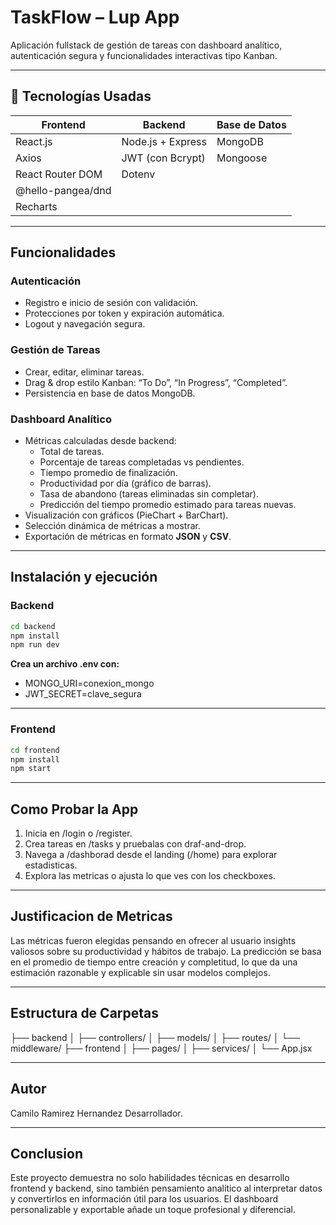 # TaskFlow – Lup App
Aplicación fullstack de gestión de tareas con dashboard analítico, autenticación segura y funcionalidades interactivas tipo Kanban.

---

## 🚀 Tecnologías Usadas

| **Frontend**             | **Backend**             | **Base de Datos** |
|----------------------|---------------------|----------------|
| React.js             | Node.js + Express   | MongoDB        |
| Axios                | JWT (con Bcrypt)    | Mongoose       |
| React Router DOM     | Dotenv              |                
| @hello-pangea/dnd    |                                     
| Recharts             |                                 |


---

## Funcionalidades

### Autenticación
- Registro e inicio de sesión con validación.
- Protecciones por token y expiración automática.
- Logout y navegación segura.

### Gestión de Tareas
- Crear, editar, eliminar tareas.
- Drag & drop estilo Kanban: “To Do”, “In Progress”, “Completed”.
- Persistencia en base de datos MongoDB.

### Dashboard Analítico
- Métricas calculadas desde backend:
  - Total de tareas.
  - Porcentaje de tareas completadas vs pendientes.
  - Tiempo promedio de finalización.
  - Productividad por día (gráfico de barras).
  - Tasa de abandono (tareas eliminadas sin completar).
  - Predicción del tiempo promedio estimado para tareas nuevas.
- Visualización con gráficos (PieChart + BarChart).
- Selección dinámica de métricas a mostrar.
- Exportación de métricas en formato **JSON** y **CSV**.

---

## Instalación y ejecución

### Backend
```bash
cd backend
npm install
npm run dev
```

**Crea un archivo .env con:**
- MONGO_URI=conexion_mongo
- JWT_SECRET=clave_segura

---

### Frontend
```bash
cd frontend
npm install
npm start
```
---

## Como Probar la App
1. Inicia en /login o /register.
2. Crea tareas en /tasks y pruebalas con draf-and-drop.
3. Navega a /dashborad desde el landing (/home) para explorar estadisticas.
4. Explora las metricas o ajusta lo que ves con los checkboxes.

---

## Justificacion de Metricas
Las métricas fueron elegidas pensando en ofrecer al usuario insights valiosos sobre su productividad y hábitos de trabajo. La predicción se basa en el promedio de tiempo entre creación y completitud, lo que da una estimación razonable y explicable sin usar modelos complejos.

---

## Estructura de Carpetas
├── backend
│   ├── controllers/
│   ├── models/
│   ├── routes/
│   └── middleware/
├── frontend
│   ├── pages/
│   ├── services/
│   └── App.jsx

---

## Autor
Camilo Ramirez Hernandez
Desarrollador.

---

## Conclusion
Este proyecto demuestra no solo habilidades técnicas en desarrollo frontend y backend, sino también pensamiento analítico al interpretar datos y convertirlos en información útil para los usuarios. El dashboard personalizable y exportable añade un toque profesional y diferencial.